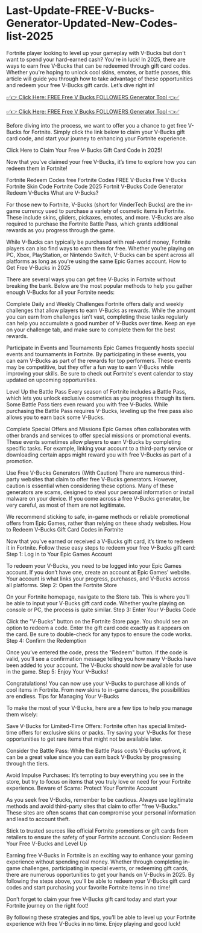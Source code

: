 # Last-Update-FREE-V-Bucks-Generator-Updated-New-Codes-list-2025
Fortnite player looking to level up your gameplay with V-Bucks but don't want to spend your hard-earned cash? You're in luck! In 2025, there are ways to earn free V-Bucks that can be redeemed through gift card codes. Whether you're hoping to unlock cool skins, emotes, or battle passes, this article will guide you through how to take advantage of these opportunities and redeem your free V-Bucks gift cards. Let’s dive right in!

[✅👉 Click Here: FREE Free V Bucks FOLLOWERS Generator Tool 👈✅](https://www.aeroned.com/getmedia/62b7dbda-daca-4feb-a208-4276e81e3c6a/topvbucksra.html.aspx)

[✅👉 Click Here: FREE Free V Bucks FOLLOWERS Generator Tool 👈✅](https://www.aeroned.com/getmedia/62b7dbda-daca-4feb-a208-4276e81e3c6a/topvbucksra.html.aspx)


Before diving into the process, we want to offer you a chance to get free V-Bucks for Fortnite. Simply click the link below to claim your V-Bucks gift card code, and start your journey to enhancing your Fortnite experience.

Click Here to Claim Your Free V-Bucks Gift Card Code in 2025!

Now that you've claimed your free V-Bucks, it’s time to explore how you can redeem them in Fortnite!

Fortnite Redeem Codes free Fortnite Codes FREE V-Bucks Free V-Bucks Fortnite Skin Code Fortnite Code 2025 Fortnit V-Bucks Code Generator Redeem V-Bucks What are V-Bucks?

For those new to Fortnite, V-Bucks (short for VinderTech Bucks) are the in-game currency used to purchase a variety of cosmetic items in Fortnite. These include skins, gliders, pickaxes, emotes, and more. V-Bucks are also required to purchase the Fortnite Battle Pass, which grants additional rewards as you progress through the game.

While V-Bucks can typically be purchased with real-world money, Fortnite players can also find ways to earn them for free. Whether you’re playing on PC, Xbox, PlayStation, or Nintendo Switch, V-Bucks can be spent across all platforms as long as you're using the same Epic Games account. How to Get Free V-Bucks in 2025

There are several ways you can get free V-Bucks in Fortnite without breaking the bank. Below are the most popular methods to help you gather enough V-Bucks for all your Fortnite needs:

Complete Daily and Weekly Challenges Fortnite offers daily and weekly challenges that allow players to earn V-Bucks as rewards. While the amount you can earn from challenges isn’t vast, completing these tasks regularly can help you accumulate a good number of V-Bucks over time. Keep an eye on your challenge tab, and make sure to complete them for the best rewards.

Participate in Events and Tournaments Epic Games frequently hosts special events and tournaments in Fortnite. By participating in these events, you can earn V-Bucks as part of the rewards for top performers. These events may be competitive, but they offer a fun way to earn V-Bucks while improving your skills. Be sure to check out Fortnite's event calendar to stay updated on upcoming opportunities.

Level Up the Battle Pass Every season of Fortnite includes a Battle Pass, which lets you unlock exclusive cosmetics as you progress through its tiers. Some Battle Pass tiers even reward you with free V-Bucks. While purchasing the Battle Pass requires V-Bucks, leveling up the free pass also allows you to earn back some V-Bucks.

Complete Special Offers and Missions Epic Games often collaborates with other brands and services to offer special missions or promotional events. These events sometimes allow players to earn V-Bucks by completing specific tasks. For example, linking your account to a third-party service or downloading certain apps might reward you with free V-Bucks as part of a promotion.

Use Free V-Bucks Generators (With Caution) There are numerous third-party websites that claim to offer free V-Bucks generators. However, caution is essential when considering these options. Many of these generators are scams, designed to steal your personal information or install malware on your device. If you come across a free V-Bucks generator, be very careful, as most of them are not legitimate.

We recommend sticking to safe, in-game methods or reliable promotional offers from Epic Games, rather than relying on these shady websites. How to Redeem V-Bucks Gift Card Codes in Fortnite

Now that you've earned or received a V-Bucks gift card, it’s time to redeem it in Fortnite. Follow these easy steps to redeem your free V-Bucks gift card: Step 1: Log in to Your Epic Games Account

To redeem your V-Bucks, you need to be logged into your Epic Games account. If you don’t have one, create an account at Epic Games' website. Your account is what links your progress, purchases, and V-Bucks across all platforms. Step 2: Open the Fortnite Store

On your Fortnite homepage, navigate to the Store tab. This is where you'll be able to input your V-Bucks gift card code. Whether you’re playing on console or PC, the process is quite similar. Step 3: Enter Your V-Bucks Code

Click the "V-Bucks" button on the Fortnite Store page. You should see an option to redeem a code. Enter the gift card code exactly as it appears on the card. Be sure to double-check for any typos to ensure the code works. Step 4: Confirm the Redemption

Once you’ve entered the code, press the "Redeem" button. If the code is valid, you’ll see a confirmation message telling you how many V-Bucks have been added to your account. The V-Bucks should now be available for use in the game. Step 5: Enjoy Your V-Bucks!

Congratulations! You can now use your V-Bucks to purchase all kinds of cool items in Fortnite. From new skins to in-game dances, the possibilities are endless. Tips for Managing Your V-Bucks

To make the most of your V-Bucks, here are a few tips to help you manage them wisely:

Save V-Bucks for Limited-Time Offers: Fortnite often has special limited-time offers for exclusive skins or packs. Try saving your V-Bucks for these opportunities to get rare items that might not be available later.

Consider the Battle Pass: While the Battle Pass costs V-Bucks upfront, it can be a great value since you can earn back V-Bucks by progressing through the tiers.

Avoid Impulse Purchases: It’s tempting to buy everything you see in the store, but try to focus on items that you truly love or need for your Fortnite experience. Beware of Scams: Protect Your Fortnite Account

As you seek free V-Bucks, remember to be cautious. Always use legitimate methods and avoid third-party sites that claim to offer “free V-Bucks.” These sites are often scams that can compromise your personal information and lead to account theft.

Stick to trusted sources like official Fortnite promotions or gift cards from retailers to ensure the safety of your Fortnite account. Conclusion: Redeem Your Free V-Bucks and Level Up

Earning free V-Bucks in Fortnite is an exciting way to enhance your gaming experience without spending real money. Whether through completing in-game challenges, participating in special events, or redeeming gift cards, there are numerous opportunities to get your hands on V-Bucks in 2025. By following the steps above, you'll be able to redeem your V-Bucks gift card codes and start purchasing your favorite Fortnite items in no time!

Don’t forget to claim your free V-Bucks gift card today and start your Fortnite journey on the right foot!

By following these strategies and tips, you’ll be able to level up your Fortnite experience with free V-Bucks in no time. Enjoy playing and good luck!
